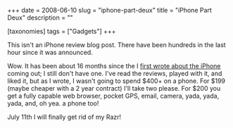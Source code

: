 +++
date = 2008-06-10
slug = "iphone-part-deux"
title = "iPhone Part Deux"
description = ""

[taxonomies]
tags = ["Gadgets"]
+++

This isn't an iPhone review blog post. There have been hundreds in the last hour since it was announced. 

<!-- more -->

Wow. It has been about 16 months since the I [first wrote about the iPhone](/post/iphone) coming out; I still don't have one. I've read the reviews, played with it, and liked it, but as I wrote, I wasn't going to spend $400+ on a phone. For $199 (maybe cheaper with a 2 year contract) I'll take two please. For $200 you get a fully capable web browser, pocket GPS, email, camera, yada, yada, yada, and, oh yea. a phone too!

July 11th I  will finally get rid of my Razr!